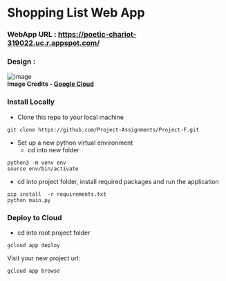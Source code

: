 # Shopping List Web App

### WebApp URL : https://poetic-chariot-319022.uc.r.appspot.com/

### Design :

![image](https://storage.googleapis.com/gweb-cloudblog-publish/images/firebase-aunthentication0s8a.max-700x700.PNG)
<br><b>Image Credits - <a href= "https://cloud.google.com/blog/products/gcp/how-to-authenticate-users-on-google-app-engine-using-firebase">Google Cloud</a></b>


### Install Locally
- Clone this repo to your local machine
```
git clone https://github.com/Project-Assignments/Project-F.git
```

- Set up a new python virtual environment
    - cd into new folder
```
python3 -m venv env
source env/bin/activate
```

- cd into project folder, install required packages and run the application

```
pip install  -r requirements.txt
python main.py
```

### Deploy to Cloud
- cd into root project folder
```
gcloud app deploy
```

Visit your new project url:
```
gcloud app browse
```